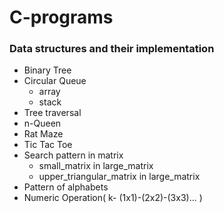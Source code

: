 # C-programs
### Data structures and their implementation

* Binary Tree
* Circular Queue
  * array
  * stack
* Tree traversal
* n-Queen
* Rat Maze
* Tic Tac Toe
* Search pattern in matrix
  * small_matrix in large_matrix
  * upper_triangular_matrix in large_matrix
* Pattern of alphabets
* Numeric Operation( k- (1x1)-(2x2)-(3x3)... )
